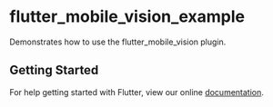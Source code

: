 # flutter_mobile_vision_example

Demonstrates how to use the flutter_mobile_vision plugin.

## Getting Started

For help getting started with Flutter, view our online
[documentation](https://flutter.io/).
